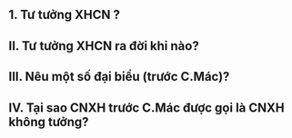 ## 1. Tư tưởng XHCN ?

## II. Tư tưởng XHCN ra đời khi nào?

## III. Nêu một số đại biểu (trước C.Mác)?

## IV. Tại sao CNXH trước C.Mác được gọi là CNXH không tưởng?

## 
